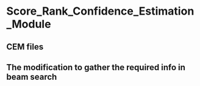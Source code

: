 # Score_Rank_Confidence_Estimation_Module

## CEM files

## The modification to gather the required info in beam search